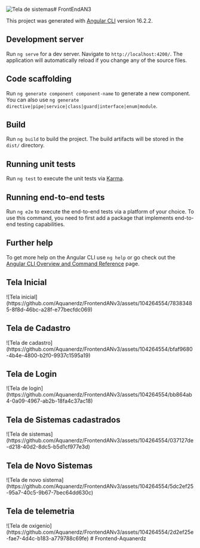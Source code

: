 ![Tela de sistemas](https://github.com/Aquanerdz/FrontendANv3/assets/104264554/4b479b7b-959c-4993-850f-a5100456327b)# FrontEndAN3

This project was generated with [Angular CLI](https://github.com/angular/angular-cli) version 16.2.2.

## Development server

Run `ng serve` for a dev server. Navigate to `http://localhost:4200/`. The application will automatically reload if you change any of the source files.

## Code scaffolding

Run `ng generate component component-name` to generate a new component. You can also use `ng generate directive|pipe|service|class|guard|interface|enum|module`.

## Build

Run `ng build` to build the project. The build artifacts will be stored in the `dist/` directory.

## Running unit tests

Run `ng test` to execute the unit tests via [Karma](https://karma-runner.github.io).

## Running end-to-end tests

Run `ng e2e` to execute the end-to-end tests via a platform of your choice. To use this command, you need to first add a package that implements end-to-end testing capabilities.

## Further help

To get more help on the Angular CLI use `ng help` or go check out the [Angular CLI Overview and Command Reference](https://angular.io/cli) page.


<h2>Tela Inicial</h2>
![Tela inicial](https://github.com/Aquanerdz/FrontendANv3/assets/104264554/78383485-8f8d-46bc-a28f-e77becfdc069)

<h2>Tela de Cadastro</h2>
![Tela de cadastro](https://github.com/Aquanerdz/FrontendANv3/assets/104264554/bfaf9680-4b4e-4800-b2f0-9937c1595a19)

<h2>Tela de Login</h2>
![Tela de login](https://github.com/Aquanerdz/FrontendANv3/assets/104264554/bb864ab4-0a09-4967-ab2b-18fa4c37ac18)

<h2>Tela de Sistemas cadastrados</h2>
![Tela de sistemas](https://github.com/Aquanerdz/FrontendANv3/assets/104264554/037127de-d218-40d2-8dc5-b5d1cf977e3d)

<h2>Tela de Novo Sistemas</h2>
![Tela de novo sistema](https://github.com/Aquanerdz/FrontendANv3/assets/104264554/5dc2ef25-95a7-40c5-9b67-7bec64dd630c)

<h2>Tela de telemetria</h2>
![Tela de oxigenio](https://github.com/Aquanerdz/FrontendANv3/assets/104264554/2d2ef25e-fae7-4d4c-b183-a779788c69fe)
# Frontend-Aquanerdz
